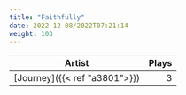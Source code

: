 ```yaml
---
title: "Faithfully"
date: 2022-12-08/2022T07:21:14
weight: 103
---
```




 Artist | Plays 
----- | -----:
[Journey]({{< ref "a3801">}}) | 3
